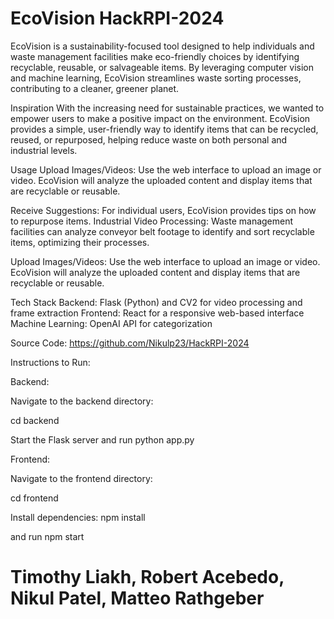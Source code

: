 # EcoVision HackRPI-2024

EcoVision is a sustainability-focused tool designed to help individuals and waste management facilities make eco-friendly choices by identifying recyclable, reusable, or salvageable items. By leveraging computer vision and machine learning, EcoVision streamlines waste sorting processes, contributing to a cleaner, greener planet.

Inspiration
With the increasing need for sustainable practices, we wanted to empower users to make a positive impact on the environment. EcoVision provides a simple, user-friendly way to identify items that can be recycled, reused, or repurposed, helping reduce waste on both personal and industrial levels.

Usage
Upload Images/Videos: Use the web interface to upload an image or video. EcoVision will analyze the uploaded content and display items that are recyclable or reusable.

Receive Suggestions: For individual users, EcoVision provides tips on how to repurpose items.
Industrial Video Processing: Waste management facilities can analyze conveyor belt footage to identify and sort recyclable items, optimizing their processes.

Upload Images/Videos: Use the web interface to upload an image or video. EcoVision will analyze the uploaded content and display items that are recyclable or reusable.

Tech Stack
Backend: Flask (Python) and CV2 for video processing and frame extraction
Frontend: React for a responsive web-based interface
Machine Learning: OpenAI API for categorization

Source Code: https://github.com/Nikulp23/HackRPI-2024

Instructions to Run:

Backend:

Navigate to the backend directory:

cd backend

Start the Flask server and run 
python app.py

Frontend:

Navigate to the frontend directory:

cd frontend

Install dependencies: npm install

and run npm start

# Timothy Liakh, Robert Acebedo, Nikul Patel, Matteo Rathgeber
